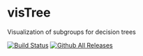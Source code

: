 # visTree 
Visualization of subgroups for decision trees

[![Build Status](https://travis-ci.org/AshwiniKV/visTree.svg?branch=master)](https://travis-ci.org/AshwiniKV/visTree)
[![Github All Releases](https://img.shields.io/github/downloads/AshwiniKV/visTree/total.svg)]()

